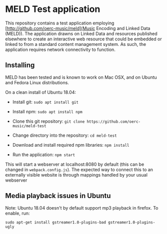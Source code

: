 MELD Test application
=====================
This repository contains a test application employing [http://github.com/oerc-music/meld](Music Encoding and Linked Data \(MELD\)). The application drawns on Linked Data and resources published elsewhere to create an interactive web resource that could be embedded or linked to from a standard content management system. As such, the application requires network connectivity to function.

Installing
-----------
MELD has been tested and is known to work on Mac OSX, and on Ubuntu and Fedora Linux distributions.

On a clean install of Ubuntu 18.04: 
* Install git:
``sudo apt install git``

* Install npm:
``sudo apt install npm``

* Clone this git repository:
``git clone https://github.com/oerc-music/meld-test``

* Change directory into the repository:
``cd meld-test``

* Download and install required npm libraries:
``npm install``

* Run the application:
`npm start`

This will start a webserver at localhost:8080 by default 
(this can be changed in `webpack.config.js`). 
The expected way to connect this to an externally visible website is through
mappings handled by your usual webserver

Media playback issues in Ubuntu
---
Note: Ubuntu 18.04 doesn't by default support mp3 playback in firefox. To enable, run:

`sudo apt-get install gstreamer1.0-plugins-bad gstreamer1.0-plugins-ugly`
